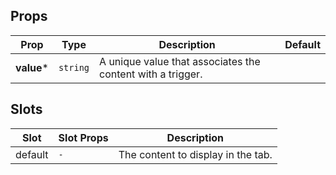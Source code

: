 <!-- This file is automatically generated, do not edit manually. -->

## Props

| Prop | Type | Description | Default |
| ---- | ---- | ----------- | ------- |
| **value*** | `string` | A unique value that associates the content with a trigger. |  |

## Slots

| Slot | Slot Props | Description |
| --------- | ---- | ----------- |
| default | `-` | The content to display in the tab. |
